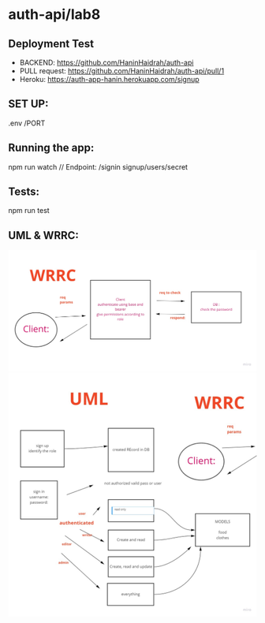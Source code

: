 # auth-api/lab8

## Deployment Test
- BACKEND: https://github.com/HaninHaidrah/auth-api 
- PULL request: https://github.com/HaninHaidrah/auth-api/pull/1 
- Heroku: https://auth-app-hanin.herokuapp.com/signup 

## SET UP:
.env /PORT

## Running the app:
npm run watch // Endpoint: /signin signup/users/secret

## Tests:
npm run test

## UML & WRRC:
![WRRC](WRRC.jpg)
![UML](UML.jpg)
